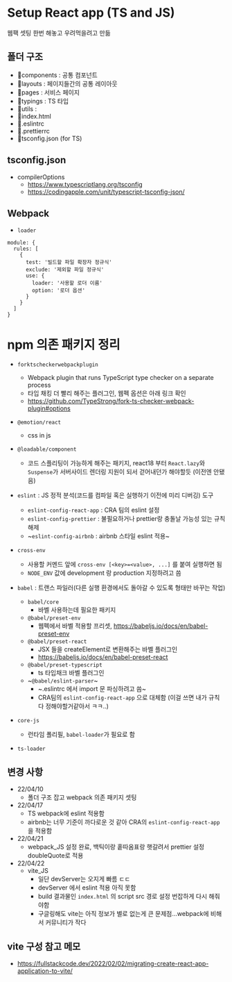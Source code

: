 # Setup React app (TS and JS)

웹팩 셋팅 한번 해놓고 우려먹을려고 만듦

## 폴더 구조

- 📁components : 공통 컴포넌트
- 📁layouts : 페이지들간의 공통 레이아웃
- 📁pages : 서비스 페이지
- 📁typings : TS 타입
- 📁utils :
- 📃index.html
- 📃.eslintrc
- 📃.prettierrc
- 📃tsconfig.json (for TS)

## tsconfig.json

- compilerOptions
  - https://www.typescriptlang.org/tsconfig
  - https://codingapple.com/unit/typescript-tsconfig-json/

## Webpack

- `loader`

```
module: {
  rules: [
    {
      test: '빌드할 파일 확장자 정규식'
      exclude: '제외할 파일 정규식'
      use: {
        loader: '사용할 로더 이름'
        option: '로더 옵션'
      }
    }
  ]
}
```

# npm 의존 패키지 정리

- `forktscheckerwebpackplugin`
  - Webpack plugin that runs TypeScript type checker on a separate process
  - 타입 채킹 더 빨리 해주는 플러그인, 웹펙 옵션은 아래 링크 확인
  - https://github.com/TypeStrong/fork-ts-checker-webpack-plugin#options

- `@emotion/react`
  - css in js

- `@loadable/component`
  - 코드 스플리팅이 가능하게 해주는 패키지, react18 부터 `React.lazy`와 `Suspense`가 서버사이드 렌더링 지원이 되서 걷어내던가 해야할듯 (이전엔 안됐음)

- `eslint` : JS 정적 분석(코드를 컴파일 혹은 실행하기 이전에 미리 디버깅) 도구
  - `eslint-config-react-app` : CRA 팀의 eslint 설정
  - `eslint-config-prettier` : 불필요하거나 prettier랑 충돌날 가능성 있는 규칙 해제
  - ~`eslint-config-airbnb` : airbnb 스타일 eslint 적용~

- `cross-env`
  - 사용할 커멘드 앞에 `cross-env [<key>=<value>, ...]` 를 붙여 실행하면 됨
  - `NODE_ENV` 값에 development 랑 production 지정하려고 씀

- `babel` : 트랜스 파일러(다른 실행 환경에서도 돌아갈 수 있도록 형태만 바꾸는 작업)
  - `babel/core`
    - 바벨 사용하는데 필요한 패키지
  - `@babel/preset-env`
    - 웹펙에서 바벨 적용할 프리셋, https://babeljs.io/docs/en/babel-preset-env
  - `@babel/preset-react`
    - JSX 들을 createElement로 변환해주는 바벨 플러그인
    - https://babeljs.io/docs/en/babel-preset-react
  - `@babel/preset-typescript`
    - ts 타입채크 바벨 플러그인
  - ~`@babel/eslint-parser`~
    - ~.eslintrc 에서 import 문 파싱하려고 씀~
    - CRA팀의 `eslint-config-react-app` 으로 대체함 (이걸 쓰면 내가 규칙 다 정해야할거같아서 ㅋㅋ..)

- `core-js`
  - 런타임 폴리필, `babel-loader`가 필요로 함

- `ts-loader`

## 변경 사항

- 22/04/10
  - 폴더 구조 잡고 webpack 의존 패키지 셋팅
- 22/04/17
  - TS webpack에 eslint 적용함
  - airbnb는 너무 기준이 까다로운 것 같아 CRA의 `eslint-config-react-app` 을 적용함
- 22/04/21
  - webpack_JS 설정 완료, 백틱이랑 홑따옴표랑 햇갈려서 prettier 설정 doubleQuote로 적용
- 22/04/22
  - vite_JS
    - 일단 devServer는 오지게 빠름 ㄷㄷ
    - devServer 에서 eslint 적용 아직 못함
    - build 결과물인 `index.html` 의 script src 경로 설정 번잡하게 다시 해줘야함
    - 구글링해도 vite는 아직 정보가 별로 없는게 큰 문제점...webpack에 비해서 커뮤니티가 작다

## vite 구성 참고 메모
- https://fullstackcode.dev/2022/02/02/migrating-create-react-app-application-to-vite/
